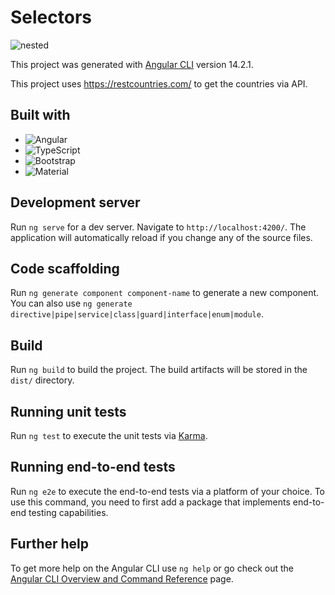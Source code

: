 # Selectors

![nested](https://user-images.githubusercontent.com/51382458/198394487-9a8404e0-e820-4b6f-9c59-627e31e3b62c.png)
 
This project was generated with [Angular CLI](https://github.com/angular/angular-cli) version 14.2.1.

This project uses https://restcountries.com/ to get the countries via API.

## Built with

* ![Angular][Angular.io]
* ![TypeScript][TypeScript.io]
* ![Bootstrap][Bootstrap.io]
* ![Material][Material.io]

## Development server

Run `ng serve` for a dev server. Navigate to `http://localhost:4200/`. The application will automatically reload if you change any of the source files.

## Code scaffolding

Run `ng generate component component-name` to generate a new component. You can also use `ng generate directive|pipe|service|class|guard|interface|enum|module`.

## Build

Run `ng build` to build the project. The build artifacts will be stored in the `dist/` directory.

## Running unit tests

Run `ng test` to execute the unit tests via [Karma](https://karma-runner.github.io).

## Running end-to-end tests

Run `ng e2e` to execute the end-to-end tests via a platform of your choice. To use this command, you need to first add a package that implements end-to-end testing capabilities.

## Further help

To get more help on the Angular CLI use `ng help` or go check out the [Angular CLI Overview and Command Reference](https://angular.io/cli) page.

[Angular.io]: https://img.shields.io/badge/-Angular-red
[TypeScript.io]: https://img.shields.io/badge/-TypeScript-blue
[Bootstrap.io]: https://img.shields.io/badge/-Bootstrap%205-blueviolet
[Material.io]: https://img.shields.io/badge/-Angular%20Material-yellow
